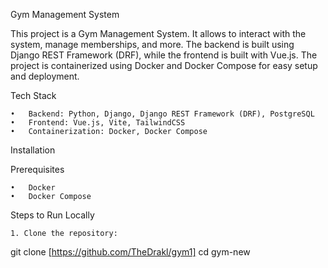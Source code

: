 Gym Management System

This project is a Gym Management System. It allows to interact with the system, manage memberships, and more. The backend is built using Django REST Framework (DRF), while the frontend is built with Vue.js. The project is containerized using Docker and Docker Compose for easy setup and deployment.


Tech Stack

	•	Backend: Python, Django, Django REST Framework (DRF), PostgreSQL
	•	Frontend: Vue.js, Vite, TailwindCSS
	•	Containerization: Docker, Docker Compose

Installation

Prerequisites

	•	Docker
	•	Docker Compose

Steps to Run Locally

    1. Clone the repository:
    
  git clone [https://github.com/TheDrakl/gym1]
  cd gym-new
